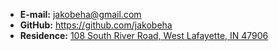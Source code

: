 - **E-mail:** [jakobeha@gmail.com](mailto:jakobeha@gmail.com)
- **GitHub:** <https://github.com/jakobeha>
- **Residence:** [108 South River Road, West Lafayette, IN 47906](https://www.google.com/maps?q=108+South+River+Road,+West+Lafayette,+IN+47906&um=1&ie=UTF-8&sa=X)
